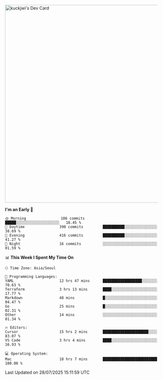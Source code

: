 <a href="https://app.daily.dev/kuckhwancho"><img src="https://api.daily.dev/devcards/v2/efef39c8028947428b3c0b486b9cd9b6.png?r=iz2&type=wide" width="652" alt="kuckjwi's Dev Card"/></a>

<!--START_SECTION:waka-->
**I'm an Early 🐤** 

```text
🌞 Morning                186 commits         █████░░░░░░░░░░░░░░░░░░░░   18.45 % 
🌆 Daytime                390 commits         ██████████░░░░░░░░░░░░░░░   38.69 % 
🌃 Evening                416 commits         ██████████░░░░░░░░░░░░░░░   41.27 % 
🌙 Night                  16 commits          ░░░░░░░░░░░░░░░░░░░░░░░░░   01.59 % 
```


📊 **This Week I Spent My Time On** 

```text
🕑︎ Time Zone: Asia/Seoul

💬 Programming Languages: 
YAML                     12 hrs 47 mins      ██████████████████░░░░░░░   70.63 % 
Terraform                3 hrs 13 mins       ████░░░░░░░░░░░░░░░░░░░░░   17.77 % 
Markdown                 48 mins             █░░░░░░░░░░░░░░░░░░░░░░░░   04.47 % 
Go                       25 mins             █░░░░░░░░░░░░░░░░░░░░░░░░   02.31 % 
Other                    14 mins             ░░░░░░░░░░░░░░░░░░░░░░░░░   01.34 % 

🔥 Editors: 
Cursor                   15 hrs 2 mins       █████████████████████░░░░   83.07 % 
VS Code                  3 hrs 4 mins        ████░░░░░░░░░░░░░░░░░░░░░   16.93 % 

💻 Operating System: 
Mac                      18 hrs 7 mins       █████████████████████████   100.00 % 
```


 Last Updated on 28/07/2025 15:11:59 UTC
<!--END_SECTION:waka-->
